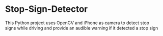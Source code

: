 # Stop-Sign-Detector
This Python project uses OpenCV and iPhone as camera to detect stop signs while driving and provide an audible warning if it detected a stop sign
